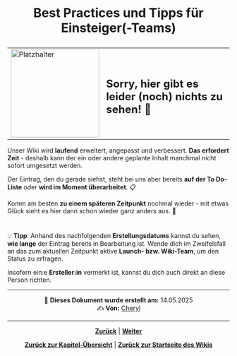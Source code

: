 # <p align="center">Best Practices und Tipps für Einsteiger(-Teams)</p>

<!-- 
-> neue Aufteilung des Docs 02-clean_arcitecture/README.md 
-> Inhalt folgt -->

<div align="center">
  <table>
    <tr>
      <td>
        <img src="https://github.com/user-attachments/assets/69b70f12-916c-4167-8920-c6055f5903d5" alt="Platzhalter" width="200">
      </td>
      <td>
        <h2>Sorry, hier gibt es leider (noch) nichts zu sehen! 👀</h2>
      </td>
    </tr>
  </table>
</div>

Unser Wiki wird **laufend** erweitert, angepasst und verbessert. **Das erfordert Zeit** - deshalb kann der ein oder andere geplante Inhalt manchmal nicht sofort umgesetzt werden.

Der Eintrag, den du gerade siehst, steht bei uns aber bereits **auf der To Do-Liste** oder **wird im Moment überarbeitet**. 📋

Komm am besten **zu einem späteren Zeitpunkt** nochmal wieder - mit etwas Glück sieht es hier dann schon wieder ganz anders aus. 🚀

#

💡 **Tipp**: Anhand des nachfolgenden **Erstellungsdatums** kannst du sehen, **wie lange** der Eintrag bereits in Bearbeitung ist. Wende dich im Zweifelsfall an das zum aktuellen Zeitpunkt aktive **Launch- bzw. Wiki-Team**, um den Status zu erfragen.

Insofern ein:e **Ersteller:in** vermerkt ist, kannst du dich auch direkt an diese Person richten.

---

<p align="center">
📅 <strong>Dieses Dokument wurde erstellt am:</strong> 14.05.2025
<br>
✍️ <strong>Von:</strong> <a href="https://github.com/cherylugbogu">Cheryl</a>
</p>

---

<p align="center">
<a href="/docs/06-entwicklung/02-clean_architecture/01-praxisbeispiel/README.md"><strong>Zurück</strong></a> | 
<a href="/docs/06-entwicklung/03-lizenzen_und_opensource/README.md"><strong>Weiter</strong></a>
</p>

<p align="center">
<a href="/docs/06-entwicklung/02-clean_architecture/README.md/#dieses-thema-beinhaltet-folgende-kapitel"><strong>Zurück zur Kapitel-Übersicht</strong></a> | <a href="/docs/00-willkommen/README.md"><strong>Zurück zur Startseite des Wikis</strong></a>
</p>